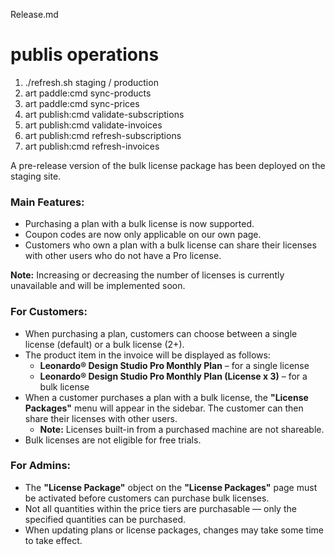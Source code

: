 Release.md

# publis operations

1. ./refresh.sh staging / production
2. art paddle:cmd sync-products
3. art paddle:cmd sync-prices
4. art publish:cmd validate-subscriptions
5. art publish:cmd validate-invoices
6. art publish:cmd refresh-subscriptions
7. art publish:cmd refresh-invoices


A pre-release version of the bulk license package has been deployed on the staging site.

### Main Features:  
- Purchasing a plan with a bulk license is now supported.  
- Coupon codes are now only applicable on our own page.  
- Customers who own a plan with a bulk license can share their licenses with other users who do not have a Pro license.  

**Note:** Increasing or decreasing the number of licenses is currently unavailable and will be implemented soon.  

### For Customers:  
- When purchasing a plan, customers can choose between a single license (default) or a bulk license (2+).  
- The product item in the invoice will be displayed as follows:  
  - **Leonardo® Design Studio Pro Monthly Plan** – for a single license  
  - **Leonardo® Design Studio Pro Monthly Plan (License x 3)** – for a bulk license  
- When a customer purchases a plan with a bulk license, the **"License Packages"** menu will appear in the sidebar. The customer can then share their licenses with other users.  
  - **Note:** Licenses built-in from a purchased machine are not shareable.  
- Bulk licenses are not eligible for free trials.  

### For Admins:  
- The **"License Package"** object on the **"License Packages"** page must be activated before customers can purchase bulk licenses.  
- Not all quantities within the price tiers are purchasable — only the specified quantities can be purchased.  
- When updating plans or license packages, changes may take some time to take effect.  
